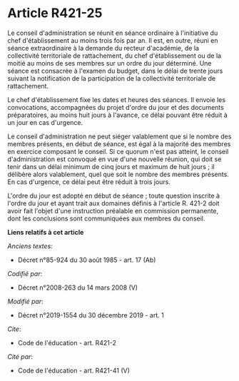 # Article R421-25

Le conseil d'administration se réunit en séance ordinaire à l'initiative du chef d'établissement au moins trois fois par an.
Il est, en outre, réuni en séance extraordinaire à la demande du recteur d'académie, de la collectivité territoriale de
rattachement, du chef d'établissement ou de la moitié au moins de ses membres sur un ordre du jour déterminé. Une séance est
consacrée à l'examen du budget, dans le délai de trente jours suivant la notification de la participation de la collectivité
territoriale de rattachement.

Le chef d'établissement fixe les dates et heures des séances. Il envoie les convocations, accompagnées du projet d'ordre du
jour et des documents préparatoires, au moins huit jours à l'avance, ce délai pouvant être réduit à un jour en cas d'urgence.

Le conseil d'administration ne peut siéger valablement que si le nombre des membres présents, en début de séance, est égal à
la majorité des membres en exercice composant le conseil. Si ce quorum n'est pas atteint, le conseil d'administration est
convoqué en vue d'une nouvelle réunion, qui doit se tenir dans un délai minimum de cinq jours et maximum de huit jours ; il
délibère alors valablement, quel que soit le nombre des membres présents. En cas d'urgence, ce délai peut être réduit à trois
jours.

L'ordre du jour est adopté en début de séance ; toute question inscrite à l'ordre du jour et ayant trait aux domaines définis
à l'article R. 421-2 doit avoir fait l'objet d'une instruction préalable en commission permanente, dont les conclusions sont
communiquées aux membres du conseil.

**Liens relatifs à cet article**

_Anciens textes_:

  - Décret n°85-924 du 30 août 1985 - art. 17 (Ab)

_Codifié par_:

  - Décret n°2008-263 du 14 mars 2008 (V)

_Modifié par_:

  - Décret n°2019-1554 du 30 décembre 2019 - art. 1

_Cite_:

  - Code de l'éducation - art. R421-2

_Cité par_:

  - Code de l'éducation - art. R421-41 (V)
